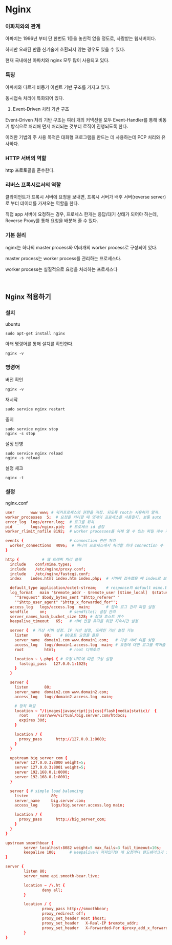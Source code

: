 # Nginx

### 아파치와의 관계

아파치는 1996년 부터 단 한번도 1등을 놓친적 없을 정도로, 사랑받는 웹서버이다.

하지만 오래된 만큼 신기술에 호환되지 않는 경우도 있을 수 있다.

현재 국내에선 아파치와 nginx 모두 많이 사용되고 있다.

### 특징
아파치와 다르게 비동기 이벤트 기반 구조를 가지고 있다.

동시접속 처리에 특화되어 있다.

1. Event-Driven 처리 기반 구조

Event-Driven 처리 기반 구조는 여러 개의 커넥션을 모두 Event-Handler를 통해 비동기 방식으로 처리해 먼저 처리되는 것부터 로직이 진행되도록 한다.

이러한 기법의 주 사용 목적은 대화형 프로그램을 만드는 데 사용하는데 PCP 처리와 유사하다.

### HTTP 서버의 역할

http 프로토콜을 준수한다.

### 리버스 프록시로서의 역할

클라이언트가 프록시 서버에 요청을 보내면, 프록시 서버가 배후 서버(reverse server)로 부터 데이터를 가져오는 역할을 한다.

직접 app 서버에 요청하는 경우, 프로세스 한개는 응답/대기 상태가 되어야 하는데, Reverse Proxy를 통해 요청을 배분해 줄 수 있다.

### 기본 원리
nginx는 하나의 master process와 여러개의 worker process로 구성되어 있다.

master process는 worker process를 관리하는 프로세스다.

worker process는 실질적으로 요청을 처리하는 프로세스다

<br>

## Nginx 적용하기

### 설치

ubuntu

```
sudo apt-get install nginx
```

아래 명령어를 통해 설치를 확인한다.
```
nginx -v
```

### 명령어

버전 확인
```
nginx -v
```

재시작
```
sudo service nginx restart
```

중지
```
sudo service nginx stop
nginx -s stop
```

설정 반영
```
sudo service nginx reload
nginx -s reload
```

설정 체크
```
nginx -t
```

### 설정

nginx.conf
```conf
user       www www; # 워커프로세스의 권한을 지정. 되도록 root는 사용하지 말자.
worker_processes  5;  # 요청을 처리할 때 몇개의 프로세스를 사용할지. 보통 auto
error_log  logs/error.log;	# 로그를 위치
pid        logs/nginx.pid;	# 프로세스 id 설정
worker_rlimit_nofile 8192;	# worker processes를 위해 열 수 있는 파일 개수 제한

events {					# connection 관련 처리
  worker_connections  4096;  # 하나의 프로세스에서 처리할 최대 connection 수
}

http {			# 웹 트래픽 처리 블록
  include    conf/mime.types;
  include    /etc/nginx/proxy.conf;
  include    /etc/nginx/fastcgi.conf;
  index    index.html index.htm index.php;	# 서버에 접속했을 때 index로 보여줄 이름 설정

  default_type application/octet-stream;	# response의 default mime.type 값 지정
  log_format   main '$remote_addr - $remote_user [$time_local]  $status '	# 로그형식 지정
    '"$request" $body_bytes_sent "$http_referer" '
    '"$http_user_agent" "$http_x_forwarded_for"';
  access_log   logs/access.log  main;		# 접속 로그 관리 파일 설정
  sendfile     on;			# sendfile() 설정 관리
  server_names_hash_bucket_size 128; # 최대 호스트 개수
  keepalive_timeout   65;	# 서버 연결 유지를 위한 지속시간 설정

  server {	# 가상 서버 설정. IP 기반 설정, 도메인 기반 설정 가능
    listen       80;	# 80포트 요청을 들음
    server_name  domain1.com www.domain1.com;	# 가상 서버 이름 섲렁
    access_log   logs/domain1.access.log  main;	# 요청에 대한 로그를 찍어줄 곳
    root         html;		# root 디렉토리

    location ~ \.php$ {	# 요청 URI에 따른 구성 설정
      fastcgi_pass   127.0.0.1:1025;
    }
  }

  server {
    listen       80;
    server_name  domain2.com www.domain2.com;
    access_log   logs/domain2.access.log  main;

    # 정적 파일
    location ~ ^/(images|javascript|js|css|flash|media|static)/  {
      root    /var/www/virtual/big.server.com/htdocs;
      expires 30d;
    }

    location / {
      proxy_pass      http://127.0.0.1:8080;
    }
  }

  upstream big_server_com {
    server 127.0.0.3:8000 weight=5;
    server 127.0.0.3:8001 weight=5;
    server 192.168.0.1:8000;
    server 192.168.0.1:8001;
  }

  server { # simple load balancing
    listen          80;
    server_name     big.server.com;
    access_log      logs/big.server.access.log main;

    location / {
      proxy_pass      http://big_server_com;
    }
  }
}

upstream smoothbear {
        server localhost:8082 weight=5 max_fails=3 fail_timeout=10s;	# 서버의 8082 포트로 보내준다는 의미. 
        keepalive 100;		# keepalive가 꺼져있다면 매 요청마다 핸드쉐이크가 발생하기 때문에, 최대 몇개의 커넥션을 유지할건지 설정
}

server {
        listen 80;
        server_name api.smooth-bear.live;

        location ~ /\.ht {
                deny all;
        }

        location / {
                proxy_pass http://smoothbear;
                proxy_redirect off;
                proxy_set_header Host $host;
                proxy_set_header   X-Real-IP $remote_addr;
                proxy_set_header   X-Forwarded-For $proxy_add_x_forwarded_for;
        }
}
```
